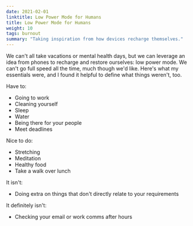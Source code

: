 ```yaml
---
date: 2021-02-01
linktitle: Low Power Mode for Humans
title: Low Power Mode for Humans
weight: 10
tags: burnout
summary: "Taking inspiration from how devices recharge themselves."
---
```


We can't all take vacations or mental health days, but we can leverage an idea from phones to recharge and restore ourselves: low power mode. We can't go full speed all the time, much though we'd like. Here's what my essentials were, and I found it helpful to define what things weren't, too.

Have to:
- Going to work
- Cleaning yourself
- Sleep
- Water
- Being there for your people
- Meet deadlines

Nice to do:
- Stretching
- Meditation
- Healthy food
- Take a walk over lunch

It isn't:
- Doing extra on things that don't directly relate to your requirements

It definitely isn't:
- Checking your email or work comms after hours